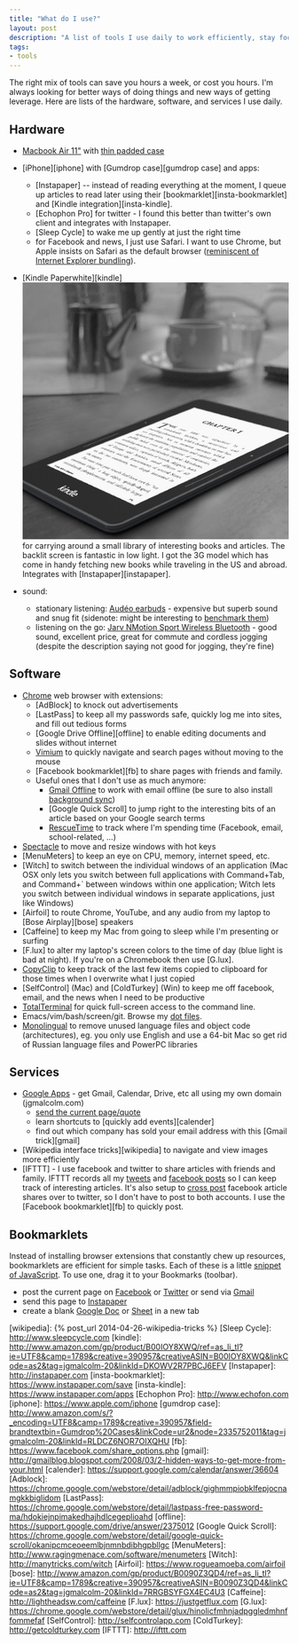 ```yaml
---
title: "What do I use?"
layout: post
description: "A list of tools I use daily to work efficiently, stay focused, and keep organized."
tags:
- tools
---
```


The right mix of tools can save you hours a week, or cost you hours.  I'm
always looking for better ways of doing things and new ways of getting
leverage.  Here are lists of the hardware, software, and services I use daily.

## Hardware
* [Macbook Air 11"](http://www.apple.com/macbook-air) with
  [thin padded case][acme case]
* [iPhone][iphone] with [Gumdrop case][gumdrop case] and apps:
  * [Instapaper] -- instead of reading everything at the moment, I queue up
    articles to read later using their [bookmarklet][insta-bookmarklet] and
    [Kindle integration][insta-kindle].
  * [Echophon Pro] for twitter - I found this better than twitter's own client and integrates with Instapaper.
  * [Sleep Cycle] to wake me up gently at just the right time
  * for Facebook and news, I just use Safari.  I want to use Chrome, but Apple
    insists on Safari as the default browser
    ([reminiscent of Internet Explorer bundling][msft]).
* [Kindle Paperwhite][kindle] <a
  href="http://www.amazon.com/gp/product/B00IOY8XWQ/ref=as_li_tl?ie=UTF8&camp=1789&creative=390957&creativeASIN=B00IOY8XWQ&linkCode=as2&tag=jgmalcolm-20&linkId=DKOWV2R7PBCJ6EFV"><img
  class="thumb" src="/images/kindle.jpg"></a> for carrying around a small
  library of interesting books and articles.  The backlit screen is fantastic
  in low light.  I got the 3G model which has come in handy fetching new books
  while traveling in the US and abroad.  Integrates with
  [Instapaper][instapaper].
* sound:
  * stationary listening:
    [Audéo earbuds] - expensive but
    superb sound and snug fit (sidenote: might be interesting to
    [benchmark them][bench])
  * listening on the go:  [Jarv NMotion Sport Wireless Bluetooth] - good
    sound, excellent price, great for commute and cordless jogging (despite
    the description saying not good for jogging, they're fine)

  [bench]: http://www.audiocheck.net/soundtests_headphones.php
  [acme case]: http://www.amazon.com/gp/product/B007AK6QBA/ref=as_li_tl?ie=UTF8&camp=1789&creative=390957&creativeASIN=B007AK6QBA&linkCode=as2&tag=jgmalcolm-20&linkId=PDK4MX2ZIQ6RCJTY
  [Audéo earbuds]: http://www.amazon.com/gp/product/B003V9QDXK/ref=as_li_tl?ie=UTF8&camp=1789&creative=390957&creativeASIN=B003V9QDXK&linkCode=as2&tag=jgmalcolm-20&linkId=MDT4Q76B4IQOY4BF
  [Jarv NMotion Sport Wireless Bluetooth]: http://www.amazon.com/gp/product/B00JAAJ1F6/ref=as_li_tl?ie=UTF8&camp=1789&creative=390957&creativeASIN=B00JAAJ1F6&linkCode=as2&tag=jgmalcolm-20&linkId=MC3Y54SMJGTYZ5Q3

## Software
* [Chrome](https://www.google.com/intl/en_US/chrome/browser/) web browser with extensions:
  * [AdBlock] to knock out advertisements
  * [LastPass] to keep all my passwords safe, quickly log me into sites, and fill out tedious forms
  * [Google Drive Offline][offline] to enable editing documents and slides without internet
  * [Vimium] to quickly navigate and search pages without moving to the mouse
  * [Facebook bookmarklet][fb] to share pages with friends and family.
  * Useful ones that I don't use as much anymore:
    * [Gmail Offline] to work with email offline (be sure to also install [background sync][GmailSync])
    * [Google Quick Scroll] to jump right to the interesting bits of an article based on your Google search terms
    * [RescueTime](//rescuetime.com) to track where I'm spending time (Facebook, email, school-related, ...)
* [Spectacle](http://spectacleapp.com) to move and resize windows with hot keys
* [MenuMeters] to keep an eye on CPU, memory, internet speed, etc.
* [Witch] to switch between the individual windows of an application (Mac OSX
  only lets you switch between full applications with Command+Tab, and
  Command+` between windows within one application; Witch lets you switch
  between individual windows in separate applications, just like Windows)
* [Airfoil] to route Chrome, YouTube, and any audio from my laptop to [Bose Airplay][bose] speakers
* [Caffeine] to keep my Mac from going to sleep while I'm presenting or surfing
* [F.lux] to alter my laptop's screen colors to the time of day (blue light is
  bad at night).  If you're on a Chromebook then use [G.lux].
* [CopyClip] to keep track of the last few items copied to clipboard for those times when I overwrite what I just copied
* [SelfControl] (Mac) and [ColdTurkey] (Win) to keep me off facebook, email, and the news when I need to be productive
* [TotalTerminal] for quick full-screen access to the command line.
* Emacs/vim/bash/screen/git.  Browse my
  [dot files](https://github.com/jgmalcolm/dotfiles).
* [Monolingual] to remove unused language files and object code
  (architectures), eg. you only use English and use a 64-bit Mac so get rid of
  Russian language files and PowerPC libraries

[Monolingual]: https://ingmarstein.github.io/Monolingual/
[CopyClip]: https://itunes.apple.com/us/app/copyclip-clipboard-history/id595191960?mt=12
[Vimium]: https://chrome.google.com/webstore/detail/vimium/dbepggeogbaibhgnhhndojpepiihcmeb
[Gmail Offline]: https://support.google.com/mail/answer/1306847?hl=en&ref_topic=3397997
[GmailSync]: https://chrome.google.com/webstore/detail/gmail-offline-sync-optimi/dncjnngcblhgeeocnhmmihpanahkjbmi/

## Services
* [Google Apps](http://www.google.com/enterprise/apps/business) - get Gmail, Calendar, Drive, etc all using my own domain (jgmalcolm.com)
  * <a href="javascript:(function(){var a=encodeURIComponent(location.href)+escape('\x0A'+'\x0A')+encodeURIComponent((!!document.getSelection)?document.getSelection():(!!window.getSelection)?window.getSelection():document.selection.createRange().text);var u='http://mail.google.com/mail/?view=cm&ui=2&tf=0&fs=1&su='+encodeURIComponent(document.title)+'&body='+a;if(u.length >= 2048){window.alert('Please select less text');return;}window.open(u,'gmail','height=640,width=840');console.debug(a)})();void(0);">send the current page/quote</a>
  * learn shortcuts to [quickly add events][calender]
  * find out which company has sold your email address with this [Gmail trick][gmail]
* [Wikipedia interface tricks][wikipedia] to navigate and view images more efficiently
* [IFTTT] - I use facebook and twitter to share articles with friends and
  family.  IFTTT records all my [tweets][ifttt-tweets] and
  [facebook posts][ifttt-fb] so I can keep track of interesting articles.
  It's also setup to [cross post][ifttt-fb2tw] facebook article shares over to
  twitter, so I don't have to post to both accounts.  I use the
  [Facebook bookmarklet][fb] to quickly post.


## Bookmarklets

Instead of installing browser extensions that constantly chew up resources,
bookmarklets are efficient for simple tasks.  Each of these is a little
[snippet of JavaScript](https://www.mattcutts.com/blog/javascript-bookmarklet-basics/).
To use one, drag it to your Bookmarks (toolbar).

* post the current page on <a href="javascript:var d=document,f='https://www.facebook.com/share',l=d.location,e=encodeURIComponent,p='.php?src=bm&v=4&i=1367542561&u='+e(l.href)+'&t='+e(d.title);1;try{if (!/^(.*\.)?facebook\.[^.]*$/.test(l.host))throw(0);share_internal_bookmarklet(p)}catch(z) {a=function() {if (!window.open(f+'r'+p,'sharer','toolbar=0,status=0,resizable=1,width=726,height=536'))l.href=f+p};if (/Firefox/.test(navigator.userAgent))setTimeout(a,0);else{a()}}void(0)">Facebook</a> or <a href="javascript:(function()%7Bwindow.twttr%3Dwindow.twttr%7C%7C%7B%7D%3Bvar D%3D550,A%3D450,C%3Dscreen.height,B%3Dscreen.width,H%3DMath.round((B/2)-(D/2)),G%3D0,F%3Ddocument,E%3Bif(C>A)%7BG%3DMath.round((C/2)-(A/2))%7Dwindow.twttr.shareWin%3Dwindow.open(%27http://twitter.com/share%27,%27%27,%27left%3D%27%2BH%2B%27,top%3D%27%2BG%2B%27,width%3D%27%2BD%2B%27,height%3D%27%2BA%2B%27,personalbar%3D0,toolbar%3D0,scrollbars%3D1,resizable%3D1%27)%3BE%3DF.createElement(%27script%27)%3BE.src%3D%27http://platform.twitter.com/bookmarklets/share.js%3Fv%3D1%27%3BF.getElementsByTagName(%27head%27)%5B0%5D.appendChild(E)%7D())%3B">Twitter</a> or send via <a href="javascript:(function(){var a=encodeURIComponent(location.href)+escape('\x0A'+'\x0A')+encodeURIComponent((!!document.getSelection)?document.getSelection():(!!window.getSelection)?window.getSelection():document.selection.createRange().text);var u='http://mail.google.com/mail/?view=cm&ui=2&tf=0&fs=1&su='+encodeURIComponent(document.title)+'&body='+a;if(u.length >= 2048){window.alert('Please select less text');return;}window.open(u,'gmail','height=640,width=840');console.debug(a)})();void(0);">Gmail</a>
* send this page to <a href="javascript:function iprl5()%7Bvar d%3Ddocument,z%3Dd.createElement(%27scr%27%2B%27ipt%27),b%3Dd.body,l%3Dd.location%3Btry%7Bif(!b)throw(0)%3Bd.title%3D%27(Saving...) %27%2Bd.title%3Bz.setAttribute(%27src%27,l.protocol%2B%27//www.instapaper.com/j/gFzynNNmWmlP%3Fa%3Dread-later%26u%3D%27%2BencodeURIComponent(l.href)%2B%27%26t%3D%27%2B(new Date().getTime()))%3Bb.appendChild(z)%3B%7Dcatch(e)%7Balert(%27Please wait until the page has loaded.%27)%3B%7D%7Diprl5()%3Bvoid(0)">Instapaper</a>
* create a blank <a href="javascript:(function(){ window.open(‘https://docs.google.com/document/create?hl=en')})();">Google Doc</a> or <a href="javascript:(function(){ window.open(‘https://spreadsheets.google.com/ccc?new&hl=en')})();">Sheet</a> in a new tab



[TotalTerminal]: http://totalterminal.binaryage.com
[ifttt-tweets]: https://ifttt.com/recipes/175480-all-your-tweets-in-a-google-spreadsheet
[ifttt-fb]: https://ifttt.com/recipes/175481-save-links-i-share-on-facebook-to-a-google-drive-spreadsheet
[ifttt-fb2tw]: https://ifttt.com/recipes/175482-new-link-post-by-you-then-you-tweet-the-link
[msft]: https://en.wikipedia.org/wiki/United_States_v._Microsoft_Corp.
[wikipedia]: {% post_url 2014-04-26-wikipedia-tricks %}
[Sleep Cycle]: http://www.sleepcycle.com
[kindle]: http://www.amazon.com/gp/product/B00IOY8XWQ/ref=as_li_tl?ie=UTF8&camp=1789&creative=390957&creativeASIN=B00IOY8XWQ&linkCode=as2&tag=jgmalcolm-20&linkId=DKOWV2R7PBCJ6EFV
[Instapaper]: http://instapaper.com
[insta-bookmarklet]: https://www.instapaper.com/save
[insta-kindle]: https://www.instapaper.com/apps
[Echophon Pro]: http://www.echofon.com
[iphone]: https://www.apple.com/iphone
[gumdrop case]: http://www.amazon.com/s/?_encoding=UTF8&camp=1789&creative=390957&field-brandtextbin=Gumdrop%20Cases&linkCode=ur2&node=2335752011&tag=jgmalcolm-20&linkId=RLDCZ6NOR7OIXQHU
[fb]: https://www.facebook.com/share_options.php
[gmail]: http://gmailblog.blogspot.com/2008/03/2-hidden-ways-to-get-more-from-your.html
[calender]: https://support.google.com/calendar/answer/36604
[Adblock]: https://chrome.google.com/webstore/detail/adblock/gighmmpiobklfepjocnamgkkbiglidom
[LastPass]: https://chrome.google.com/webstore/detail/lastpass-free-password-ma/hdokiejnpimakedhajhdlcegeplioahd
[offline]: https://support.google.com/drive/answer/2375012
[Google Quick Scroll]: https://chrome.google.com/webstore/detail/google-quick-scroll/okanipcmceoeemlbjnmnbdibhgpbllgc
[MenuMeters]: http://www.ragingmenace.com/software/menumeters
[Witch]: http://manytricks.com/witch
[Airfoil]: https://www.rogueamoeba.com/airfoil
[bose]: http://www.amazon.com/gp/product/B0090Z3QD4/ref=as_li_tl?ie=UTF8&camp=1789&creative=390957&creativeASIN=B0090Z3QD4&linkCode=as2&tag=jgmalcolm-20&linkId=7RRGBSYFGX4EC4U3
[Caffeine]: http://lightheadsw.com/caffeine
[F.lux]: https://justgetflux.com
[G.lux]: https://chrome.google.com/webstore/detail/glux/hinolicfmhnjadpggledmhnffommefaf
[SelfControl]: http://selfcontrolapp.com
[ColdTurkey]: http://getcoldturkey.com
[IFTTT]: http://ifttt.com
